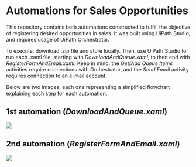 # Automations for Sales Opportunities

This repository contains both automations constructed to fulfill the objective of registering desired opportunities in sales. It was built using UiPath Studio, and requires usage of UiPath Orchestrator.

To execute, download .zip file and store locally. Then, use UiPath Studio to run each .xaml file, starting with <i>DownloadAndQueue.xaml</i>, to then end with <i>RegisterFormAndEmail.xaml</i>. Keep in mind: the <i>Get/Add Queue Items</i> activities require connections with Orchestrator, and the <i>Send Email</i> activity requires connection to an e-mail account.

Below are two images, each one representing a simplified flowchart explaining each step for each automation.

## 1st automation (<i>DownloadAndQueue.xaml</i>)
<img align="center" src="https://i.imgur.com/5rcI4eK.png" />

## 2nd automation (<i>RegisterFormAndEmail.xaml</i>)
<img align="center" src="https://i.imgur.com/3MVj0sx.png" />
